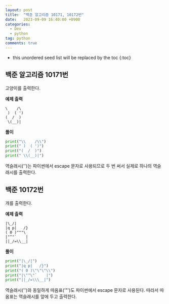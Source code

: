 ```yaml
---
layout: post
title:  "백준 알고리즘 10171, 10172번"
date:   2023-09-09 16:40:00 +0900
categories: 
  - Dev
  - python
tag: python
comments: true
---
```


* this unordered seed list will be replaced by the toc
{:toc}

## 백준 알고리즘 10171번

고양이를 출력한다.

**예제 출력**

```text
\    /\
 )  ( ')
(  /  )
 \(__)|
```

**풀이**

```py
print("\\    /\\")
print(" )  ( ')")
print("(  /  )")
print(" \\(__)|")
```

역슬래시('\')는 파이썬에서 escape 문자로 사용되므로 두 번 써서 실제로 하나의 역슬래시를 출력한다.

## 백준 10172번

개를 출력한다.

**예제 출력**

```text
|\_/|
|q p|   /}
( 0 )"""\
|"^"`    |
||_/=\\__|
```

**풀이**

```py
print("|\_/|")
print("|q p|   /}")
print("( 0 )\"\"\"\\")
print("|\"^\"`    |")
print("||_/=\\\__|")
```

역슬래시('\')와 동일하게 따옴표('"')도 파이썬에서 escape 문자로 사용된다. 따라서 따옴표는 역슬래시를 앞에 두고 출력한다.
